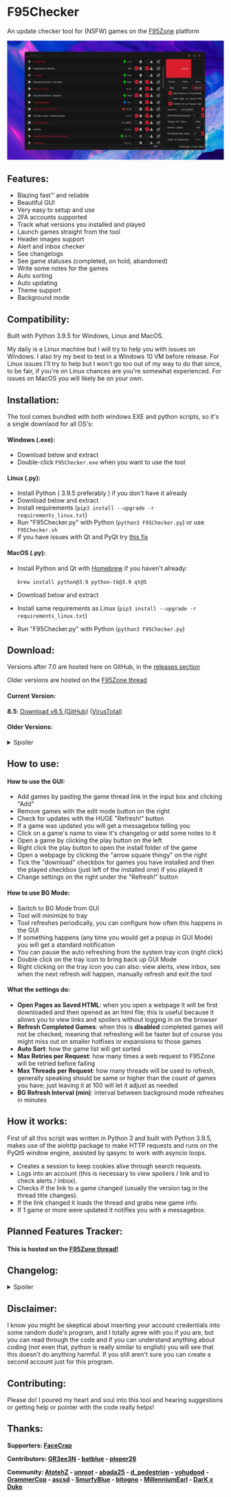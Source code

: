 # F95Checker
An update checker tool for (NSFW) games on the [F95Zone](https://f95zone.to/) platform

<p align="center">
  <img src=".github/images/F95Checker.png">
</p>


## Features:
 - Blazing fast™ and reliable
 - Beautiful GUI
 - Very easy to setup and use
 - 2FA accounts supported
 - Track what versions you installed and played
 - Launch games straight from the tool
 - Header images support
 - Alert and inbox checker
 - See changelogs
 - See game statuses (completed, on hold, abandoned)
 - Write some notes for the games
 - Auto sorting
 - Auto updating
 - Theme support
 - Background mode


## Compatibility:
Built with Python 3.9.5 for Windows, Linux and MacOS.


My daily is a Linux machine but I will try to help you with issues on Windows. I also try my best to test in a Windows 10 VM before release.
For Linux issues I'll try to help but I won't go too out of my way to do that since, to be fair, if you're on Linux chances are you're somewhat experienced. For issues on MacOS you will likely be on your own.


## Installation:
The tool comes bundled with both windows EXE and python scripts, so it's a single downlaod for all OS's:

#### Windows (.exe):
 - Download below and extract
 - Double-click `F95Checker.exe` when you want to use the tool
#### Linux (.py):
 - Install Python ( 3.9.5 preferably ) if you don't have it already
 - Download below and extract
 - Install requirements (`pip3 install --upgrade -r requirements_linux.txt`)
 - Run "F95Checker.py" with Python (`python3 F95Checker.py`) or use `F95Checker.sh`
 - If you have issues with Qt and PyQt try [this fix](https://f95zone.to/threads/f95checker-8-4-willyjl.44173/page-30#post-6560443)
#### MacOS (.py):
 - Install Python and Qt with [Homebrew](https://brew.sh/) if you haven't already:

   `brew install python@3.9 python-tk@3.9 qt@5`
 - Download below and extract
 - Install same requirements as Linux (`pip3 install --upgrade -r requirements_linux.txt`)
 - Run "F95Checker.py" with Python (`python3 F95Checker.py`)

## Download:
Versions after 7.0 are hosted here on GitHub, in the [releases section](https://github.com/Willy-JL/f95checker/releases)

Older versions are hosted on the [F95Zone thread](https://f95zone.to/threads/44173/)

#### Current Version:
**8.5**: [Download v8.5 (GitHub)](https://github.com/Willy-JL/f95checker/releases/download/8.5/F95CheckerV8.5.zip) ([VirusTotal](https://www.virustotal.com/gui/file/2a64c52d1d0ba20a1674dbecd1e51374ce8b69c93c35950670a310a91ba90ad1/detection))

#### Older Versions:
<details>
  <summary>Spoiler</summary>


**8.4**: [Download v8.4 (GitHub)](https://github.com/Willy-JL/f95checker/releases/download/8.4/F95CheckerV8.4.zip) ([VirusTotal](https://www.virustotal.com/gui/file/1cbecb7d0f55a704b1724ff2bdd28d057f8554be529e7693f95f9dd7f9f4b1e1/detection))

**8.3h3**: [Download v8.3h3 (GitHub)](https://github.com/Willy-JL/f95checker/releases/download/8.3h3/F95CheckerV8.3h3.zip) ([VirusTotal](https://www.virustotal.com/gui/file/0eccba159098f5e2fc9f87ce7bab02190b1109064ac4fe06a5f057a9e41fe2c0/detection))

**8.3h2**: [Download v8.3h2 (GitHub)](https://github.com/Willy-JL/f95checker/releases/download/8.3h2/F95CheckerV8.3h2.zip) ([VirusTotal](https://www.virustotal.com/gui/file/ed295f9c93afe37938177e55aa5a554ecd5222e7a09b560381b421a8f0ad387a/detection))

**8.3h1**: [Download v8.3h1 (GitHub)](https://github.com/Willy-JL/f95checker/releases/download/8.3h1/F95CheckerV8.3h1.zip)

**8.3**: [Download v8.3 (GitHub)](https://github.com/Willy-JL/f95checker/releases/download/8.3/F95CheckerV8.3.zip)

**8.2**: [Download v8.2 (GitHub)](https://github.com/Willy-JL/f95checker/releases/download/8.2/F95CheckerV8.2.zip)

**8.1**: [Download v8.1 (GitHub)](https://github.com/Willy-JL/f95checker/releases/download/8.1/F95CheckerV8.1.zip)

**8.0h1**: [Download v8.0h1 (GitHub)](https://github.com/Willy-JL/f95checker/releases/download/8.0h1/F95CheckerV8.0h1.zip)

**8.0**: [Download v8.0 (GitHub)](https://github.com/Willy-JL/f95checker/releases/download/8.0/F95CheckerV8.0.zip)

**7.1h2**: [Download v7.1h2 (GitHub)](https://github.com/Willy-JL/f95checker/releases/download/7.1h2/F95CheckerV7.1h2.zip)

**7.1h1**: [Download v7.1h1 (GitHub)](https://github.com/Willy-JL/f95checker/releases/download/7.1h1/F95CheckerV7.1h1.zip)

**7.1**: [Download v7.1 (GitHub)](https://github.com/Willy-JL/f95checker/releases/download/7.1/F95CheckerV7.1.zip)

**7.0**: [Download v7.0 (GitHub)](https://github.com/Willy-JL/f95checker/releases/download/7.0/F95CheckerV7.0.zip)

**6.9h1**: [View attachment F95CheckerV6.9h1.zip](https://attachments.f95zone.to/2020/09/845085_F95CheckerV6.9h1.zip)

**6.9**: [View attachment F95CheckerV6.9.zip](https://attachments.f95zone.to/2020/09/843628_F95CheckerV6.9.zip)

**6.8h6**: [View attachment F95CheckerV6.8h6.zip](https://attachments.f95zone.to/2020/09/843377_F95CheckerV6.8h6.zip)

**6.8h5**: [View attachment F95CheckerV6.8h5.zip](https://attachments.f95zone.to/2020/09/842394_F95CheckerV6.8h5.zip)

**6.8h4**: [View attachment F95CheckerV6.8h4.zip](https://attachments.f95zone.to/2020/09/841999_F95CheckerV6.8h4.zip)

**6.8h3**: [View attachment F95CheckerV6.8h3.zip](https://attachments.f95zone.to/2020/09/841869_F95CheckerV6.8h3.zip)

**6.8h2**: [View attachment F95CheckerV6.8h2.zip](https://attachments.f95zone.to/2020/09/840413_F95CheckerV6.8h2.zip)

**6.8h1**: [View attachment F95CheckerV6.8h1.zip](https://attachments.f95zone.to/2020/09/840159_F95CheckerV6.8h1.zip)

**6.8**: [View attachment F95CheckerV6.8.zip](https://attachments.f95zone.to/2020/09/840158_F95CheckerV6.8.zip)

**6.7**: [View attachment F95CheckerV6.7.zip](https://attachments.f95zone.to/2020/09/838822_F95CheckerV6.7.zip)

**6.6**: [View attachment F95CheckerV6.6.zip](https://attachments.f95zone.to/2020/09/829961_F95CheckerV6.6.zip)

**6.5**: [View attachment F95CheckerV6.5.zip](https://attachments.f95zone.to/2020/09/826481_F95CheckerV6.5.zip)

**6.4**: [View attachment F95CheckerV6.4.zip](https://attachments.f95zone.to/2020/09/823110_F95CheckerV6.4.zip)

**6.3**: [View attachment F95CheckerV6.3.zip](https://attachments.f95zone.to/2020/09/822764_F95CheckerV6.3.zip)

**6.2h1**: [View attachment F95CheckerV6.2h1.zip](https://attachments.f95zone.to/2020/09/821207_F95CheckerV6.2h1.zip)

**6.2**: [View attachment F95CheckerV6.2.zip](https://attachments.f95zone.to/2020/09/819990_F95CheckerV6.2.zip)

**6.1**: [View attachment F95CheckerV6.1.zip](https://attachments.f95zone.to/2020/09/818507_F95CheckerV6.1.zip)

**6.0**: [View attachment F95CheckerV6.0.zip](https://attachments.f95zone.to/2020/09/817671_F95CheckerV6.0.zip)

**5.3**: [View attachment F95CheckerV5.3.zip](https://attachments.f95zone.to/2020/09/814404_F95CheckerV5.3.zip)

**5.2**: [View attachment F95CheckerV5.2.zip](https://attachments.f95zone.to/2020/09/813995_F95CheckerV5.2.zip)

**5.1**: [View attachment F95CheckerV5.1.zip](https://attachments.f95zone.to/2020/09/813687_F95CheckerV5.1.zip)

**5.0**: [View attachment F95CheckerV5.0.zip](https://attachments.f95zone.to/2020/09/812543_F95CheckerV5.0.zip)

**4.1**: [View attachment F95ZoneGameUpdateCheckerV.4.1.zip](https://attachments.f95zone.to/2020/08/795225_F95ZoneGameUpdateCheckerV.4.1.zip)

**4.0**: [View attachment F95ZoneGameUpdateCheckerV.4.0.zip](https://attachments.f95zone.to/2020/08/793732_F95ZoneGameUpdateCheckerV.4.0.zip)

**3.0**: [View attachment F95ZoneGameUpdateCheckerV.3.0.zip](https://attachments.f95zone.to/2020/07/728088_F95ZoneGameUpdateCheckerV.3.0.zip)

**2.0**: [View attachment F95ZoneGameUpdateCheckerV.2.0.zip](https://attachments.f95zone.to/2020/06/695973_F95ZoneGameUpdateCheckerV.2.0.zip)

**1.3**: [View attachment F95ZoneGameUpdateCheckerV.1.3.zip](https://attachments.f95zone.to/2020/05/687307_F95ZoneGameUpdateCheckerV.1.3.zip)

**1.2**: [View attachment F95ZoneGameUpdateCheckerV.1.2.zip](https://attachments.f95zone.to/2020/01/538687_F95ZoneGameUpdateCheckerV.1.2.zip)

**1.1**: [View attachment F95ZoneGameUpdateCheckerV.1.1.zip](https://attachments.f95zone.to/2020/01/538435_F95ZoneGameUpdateCheckerV.1.1.zip)

**1.0**: [View attachment F95ZoneGameUpdateCheckerV.1.0.zip](https://attachments.f95zone.to/2020/01/538433_F95ZoneGameUpdateCheckerV.1.0.zip)
</details>


## How to use:

#### How to use the GUI:
 - Add games by pasting the game thread link in the input box and clicking "Add"
 - Remove games with the edit mode button on the right
 - Check for updates with the HUGE "Refresh!" button
 - If a game was updated you will get a messagebox telling you
 - Click on a game's name to view it's changelog or add some notes to it
 - Open a game by clicking the play button on the left
 - Right click the play button to open the install folder of the game
 - Open a webpage by clicking the "arrow square thingy" on the right
 - Tick the "download" checkbox for games you have installed and then the played checkbox (just left of the installed one) if you played it
 - Change settings on the right under the "Refresh!" button

#### How to use BG Mode:
 - Switch to BG Mode from GUI
 - Tool will minimize to tray
 - Tool refreshes periodically, you can configure how often this happens in the GUI
 - If something happens (any time you would get a popup in GUI Mode) you will get a standard notification
 - You can pause the auto refreshing from the system tray icon (right click)
 - Double click on the tray icon to bring back up GUI Mode
 - Right clicking on the tray icon you can also: view alerts, view inbox, see when the next refresh will happen, manually refresh and exit the tool

#### What the settings do:
 - **Open Pages as Saved HTML**: when you open a webpage it will be first downloaded and then opened as an html file; this is useful because it allows you to view links and spoilers without logging in on the browser
 - **Refresh Completed Games**: when this is **disabled** completed games will not be checked, meaning that refreshing will be faster but of course you might miss out on smaller hotfixes or expansions to those games
 - **Auto Sort**: how the game list will get sorted
 - **Max Retries per Request**: how many times a web request to F95Zone will be retried before failing
 - **Max Threads per Request**: how many threads will be used to refresh, generally speaking should be same or higher than the count of games you have; just leaving it at 100 will let it adjust as needed
 - **BG Refresh Interval (min)**: interval between background mode refreshes in minutes


## How it works:
First of all this script was written in Python 3 and built with Python 3.9.5, makes use of the aiohttp package to make HTTP requests and runs on the PyQt5 window engine, assisted by qasync to work with asyncio loops.
 - Creates a session to keep cookies alive through search requests.
 - Logs into an account (this is necessary to view spoilers / link and to check alerts / inbox).
 - Checks if the link to a game changed (usually the version tag in the thread title changes).
 - If the link changed it loads the thread and grabs new game info.
 - If 1 game or more were updated it notifies you with a messagebox.


## Planned Features Tracker:

#### This is hosted on the [F95Zone thread!](https://f95zone.to/threads/44173/)


## Changelog:

<details><summary>Spoiler</summary>

<details>
  <summary>v8.5</summary>

   - NEW: MacOS support (experimental, let me know your experience); thanks @batblue!
   - NEW: custom app icons made by yours truly
   - NEW: keep old exe path and old image upon update toggles
   - NEW: switch to aiofiles, interface might lag a bit less while refreshing
   - NEW: use system theme styler option
   - FIXED: backup broken config when reading fails
   - FIXED: many issues with the tray icon
   - FIXED: F95zone error / maintenance detection
   - FIXED: crashes with big image popouts
   - FIXED: browser detection on linux
   - FIXED: rounded corners around refresh button image overlays
   - FIXED: tweaked bg mode, now waits instead of refreshing immediately
   - FIXED: many issues with the play button, now also allows non executables (like .html)
   - FIXED: better console output logger
</details>
<details>
  <summary>v8.4</summary>

   - NEW: temporary web login fix, no need to fiddle with cookies anymore
   - FIXED: removed broken requirement on Linux
   - FIXED: refresh button sizing issues on Linux
   - FIXED: a few errors here and there
   - Changed license from MIT to GPLv3, cos' FOSS am I right?
</details>
<details>
  <summary>v8.3h3</summary>

   - FIXED: after updating the tool it should now relaunch properly
</details>
<details>
  <summary>v8.3h2</summary>

   - NEW: checkbox to disable checking of completed games, this will speed up refreshing if you keep completed games in your list. Thanks @GR3ee3N!
   - FIXED: .sh launch script for linux
   - FIXED: new build routine for windows .exe, should not flag antiviruses as much now hopefully. Thanks @GR3ee3N!
</details>
<details>
  <summary>v8.3h1</summary>

   - FIXED: The tool's own update checker runs after refreshing, so you see the game updates popup now
   - FIXED: The tool's own update prompt now shows the changelog in a bigger textbox, easier to read
   - NEW: When checking updates for the tool itself you will see it in the status text (bottom right corner)
</details>
<details>
  <summary>v8.3</summary>

   - NEW: big image viewer: click on an image inside the changelog screen to open it bigger
   - FIXED: login crash when clicking Save / Ok buttons on the login popups
   - FIXED: cursor now shows as pointer over interactable elements
   - NEW: "debug" option in the config file allows to log errors to file
</details>
<details>
  <summary>v8.2</summary>

   - NEW: images support
     - Show game image inside refresh button on game hover
     - Show image header in changelog screen
     - Downloading images goes on in the background
   - FIXED: smoother progress bar, not as noticeable when refreshing very fast / using the EXE version though
   - FIXED: changelog screen more reliable
   - FIXED: smaller code improvements
</details>
<details>
  <summary>v8.1</summary>

   - NEW: filter / search game list by typing in the add box
   - NEW: add games by searching for the name in the add box; will take first result from website's quicksearch
   - FIXED: alphabetical and first added sortings work now
   - FIXED: status badges on alternate rows now have correct background color
   - FIXED: pasting an incomplete / bad link will not add the game
</details>
<details>
  <summary>v8.0h1</summary>

   - FIXED: an issue with enabling 2FA while the tool is open
</details>
<details>
  <summary>v8.0</summary>

   - Switched to HEAD requests (thanks ploper26!):
     - MUCH faster
     - No more issues with games not being found
     - Support any kind of thread (non game threads wont have accurate versions / changelogs, you'll just get notified when the link changes)
     - Restructured the config file, will auto adapt (7.x compatible saved as "pre8.0.json")
     - Max threads are now 999, default 100, will auto adjust to game count (just leave it at 100 if youre unsure)
   - Added 2FA account support
   - Added a notes section to the changelog screen
   - Persistent cookies + login, tool won't need to login every time, 2FA login should last 30 days
   - Added proper window geometry persistency, will remember size and position
   - When opening the GUI it will now appear on top even if you clicked something else while it was loading
   - Added some placeholder text in a few places to clear some things up
   - Changed styling for the tray icon right click menu, now has a gradient and better margins
   - More reliable overall
   - Many other minor refinements and fixes
</details>
<details>
  <summary>v7.1h2</summary>

   - NEW: singleton, now only one instance of the tool can run simultaneously, preventing config issues
</details>
<details>
  <summary>v7.1h1</summary>

   - FIXED: bad import (QtWinExtras) on Linux
</details>
<details>
  <summary>v7.1</summary>

   - NEW: custom thread count, default is 5 threads, should refresh at same speed as before but smoother, I suggest putting it higher only if you have more than 50 games
   - NEW: BG mode aka background mode, hide F95Checker in system tray and have it refresh periodically (every 15 minutes by default)
   - NEW: while refreshing in gui mode, the progress bar shows on the app icon
   - FIXED: added some exceptions for games not being found
   - FIXED: disabled adding and removing games while refreshing
   - FIXED: removed winreg import on linux
   - FIXED: minor bugfixes
</details>
<details>
  <summary>v7.0</summary>

   - IF YOU ARE UPDATING USING THE TOOL ITSELF READ THIS: the download will take some time (it's 36mb) so DONT close the tool even if the window says "Not Responding", just give it some time. After the update is done it will fail to open back up by itself, you will have to open "F95Checker.exe" by yourself!
   - After the long wait, v7.0 is finally here!
   - Completely rewrote the script ANOTHER time, switched from TkInter to PyQt and from requests to aiohttp
   - The refresh process is A LOT faster (multithreaded), and much more reliable
   - Whole new GUI, a lot more stable and much more beautiful, also featuring a theme editor
   - NEW: if some games were updated, you will now get a messagebox telling you
   - NEW: play button, you can now launch games straight from the tool
   - NEW: played checkboxes, very similar to installed checkboxes, you can guess yourself what they do
   - NEW: game statuses, now games will show an icon indicating if they are completed, on hold or abandoned
   - NEW: standalone exe, you dont need to install Python anymore
   - FIXED: connection errors and F95Zone server issues get handled properly
   - FIXED: switched to json config (your previous config will transfer automatically), no more broken configs and angry users
   - FIXED: Opera and OperaGX now get detected properly
   - FIXED: when opening a webpage you wont see the cmd window anymore
   - FIXED: auto updating from now on will be much smoother
   - FIXED: the add text box and button are now pinned
</details>
<details>
  <summary>v6.9h1</summary>

   - Fixed an issue with the popup for inbox and alerts checking not coming up
   - Fixed the game "Life" not being found
</details>
<details>
  <summary>v6.9</summary>

   - First of all, NICE
   - GAME SORTING! Sort the game list based on what you click on the spot; if you select "Last Updated" the list will get automatically sorted after each refresh
   - Minor fixes
</details>
<details>
  <summary>v6.8h6</summary>

   - Added inbox checking (conversations)
   - This time I am 100% confident I fixed changelog saving... no more invalid character error folks
   - Properly updated background mode with recent changes and hotfixes
</details>
<details>
  <summary>v6.8h5</summary>

   - Fixed more issues with exception handling with changelogs
   - Updated background mode... i had kinda.. uhh.. forgotten to add the last 3 hotifixes to background mode... tunnel vision huh?
</details>
<details>
  <summary>v6.8h4</summary>

   - Fixed games not being found if they were not the first result
</details>
<details>
  <summary>v6.8h3</summary>

   - Completely fixed issues with config saving related to invalid characters (for example the recent status 200 myth) (in theory). Now when an illegal character is encountered an error is thrown and the invalid character gets added to exceptions. When this happens before clicking ok please tell me what character caused an issue for you here in this thread!
</details>
<details>
  <summary>v6.8h2</summary>

   - I can now confidently say that open html is fully fixed and spotless, also because if its not ill honestly just delete my system32 and change hobby lol
   - Fixed some reference issues with the window theme and notification icon
   - That's it for today folks its been a long day ill gladly have some sleep
</details>
<details>
  <summary>v6.8h1</summary>

   - Hopefully fixed open html once and for all
   - Made some changes for linux, now you should launch using "F95Checker.sh"
</details>
<details>
  <summary>v6.8</summary>

   - Fixed issue with new config system when the tool is not on the system drive; thanks Cheater1!
   - Fixed an issue with a special character ("•") that would not be saved and cause the changelog fetcher to crash; they get replaced with "-" now
   - Improved adding and removing games: removing now doesn't require a UI reload, so it feels much snappier; adding now automatically scrolls to the bottom and brings focus to the textbox so you don't need to click in it to type in the next game
   - Fixed how the config works, now you weirdos with "%" characters in your passwords won't have issues (jk ily all)
   - Fixed installed checkboxes behavior
   - Fixed linux notifications for background mode
   - Watermark in the bottom right of the gui is now clickable, it takes you to this thread :D
   - Might have fixed other minor stuff, don't remember lol
   - btw only 1 to go for 6.9 nice
</details>
<details>
  <summary>v6.7</summary>

   - FIXED LOGIN STATUS CODE 400 ERROR
   - AUTO UPDATING!
   - Greatly improved and fixed browsers:
     - Only installed browsers are available, others are greyed out
     - Now browsers get launched the proper way, so if you had issues with them like DarK x Duke they should be fixed now
     - Fixed open html option (again)
   - Full Linux support
   - Greatly improved install experience, now it's basically fully automatic and somewhat auto diagnosing
   - Changelogs now get stored: this means that you can view changelogs at any time clicking on a game's name
   - UI tends to be more snappy
   - Last but not least, moved config storage to User's appdata folder
   - If you're coming from a previous installation (i swear this is the last time, the autoupdater will do it in the future for you) i suggest you:
     - Download the new version
     - Copy your old "config.ini" to the new folder
     - Delete your old folder
     - Run "F95Checker.pyw"
   - I kinda rushed this update so i might have missed something, please tell me if you have any issues!
</details>
<details>
  <summary>v6.6</summary>

   - Greatly improved Background mode:
     - Added dynamic icon: icon changes based on status (normal, checking and paused)
     - Added left click action on icon to manually refresh
     - Added games list section to right click menu
     - Added view alerts to right click menu
     - Added next refresh timestamp to right click menu
     - Added refresh now button to right click menu
     - Added Pause button to right click menu: this will pause the automatic refreshes (you can still manually refresh)
   - Improved how open as saved html works: now html files get stored with a unique id so they dont get overwritten
   - If you're coming from 6.5:
     - replace "Background.pyw"
     - replace "F95Checker.pyw"
     - add the missing new files from the "Data" folder
   - If you're coming from 6.1 or newer do all the above and also:
     - replace "requirements.txt"
     - run "install.bat"
   - otherwise please perform a clean install
   - Please report any bugs you find with background mode, I didn't have much time to test it
   - This might be one of the last updates for a while (as in a few months) as I feel like I have reached a good spot with the tool and school starts next week... dont worry though sorting options will come at some point
</details>
<details>
  <summary>v6.5</summary>

   - BACKGROUND MODE!
     - Set up the interval in the normal GUI settings
     - When a game is updated you get a notification right on your desktop
   - Fixed Set GUI Accent Color
   - Fixed Open Pages as Saved HTML
   - If you're coming from 6.1 or newer:
     - copy "Background.pyw"
     - replace "F95Checker.pyw"
     - replace the whole "Data" folder
     - replace "requirements.txt"
     - run "install.bat"
   - otherwise please perform a clean install
   - EDIT (Sept 10 2020, 9 PM EST): updated the 6.5 download with a fixed install.bat that works with pip > 2.1. if you had issues with install.bat they should be fixed now.
</details>
<details>
  <summary>v6.4</summary>

   - Open Pages as Saved HTML now has all clickable links and items working (they take you to the online page so you will not be logged in)
   - Open Pages as Saved HTML now also loads the compressed page (if available) as an html so you can see the compressed download links without having to log in
   - If you're coming from 6.1 or newer simply replace "F95Checker.pyw"; otherwise please perform a clean install
</details>
<details>
  <summary>v6.3</summary>

   - Under the hood update!
   - Completely changed how game data gets stored: now everything is stored in "config.ini" (feel free to delete the .txt files from the Data folder if you have any)
   - Now the tool also stores the game link, the time you added it to the list and the last time it was updated (and also a placeholder "completed" value for the future)
   - What does this mean for you? Not much... now you can use the Open buttons without refreshing first and that's about it
   - What does this mean for the tool's (very near) future? Sorting options are coming! stay tuned...
   - Also changed how the changelog works: now it shows a fixed number of 69 lines of the whole changelog, instead of trying to identify the exact changes; this makes the changelog a whole lot more reliable and also easier to manage for me; also the changelog gets fetched whenever the installed checkbox is not ticked
   - If you're coming from 6.1 or newer simply replace "F95Checker.pyw"; otherwise please perform a clean install
</details>
<details>
  <summary>v6.2h1</summary>

   - Fixed name highlighting with installed checkboxes
   - Fixed "Open Pages as Saved HTML", now the temporary html file gets stored in C:\Windows\Temp and gets deleted a few seconds later; please let me know if you encounter issues with permissions
   - Btw the h1 stands for hotfix 1 :D
   - If you're coming from 6.1 or newer simply replace "F95Checker.pyw"; otherwise please perform a clean install
</details>
<details>
  <summary>v6.2</summary>

   - Resizable GUI! a little kinda a lot laggy... yeah... thats not on me, it's the window engine that is 30 years old... anyway it still works perfectly and the window size persists through restarts; thanks abada25!
   - Games not installed now always have their name highlighted
   - Removed "Export Updated List to File" and "Extra Size" options
   - Fixed a few minor bugs
   - If you're coming from 6.1 simply replace "F95Checker.pyw"; otherwise please perform a clean install
   - Sorry DarK x Duke i couldn't quite fix the issue with the spaces... i know the problem but the normal fix doesn't seem to work... i'll look more into it tomorrow :D
   - EDIT: well it seems that my attempt at fixing the issue with open saved html broke it completely instead... im sorry guys im really tired right now ill fix it tomorrow
</details>
<details>
  <summary>v6.1</summary>

   - Added an Installed Version Tracker, check "How to use" for more info; thanks abada25! (looks like this is becoming a trend around here xD)
   - Added a GUI Accent color picker, so you can express yourself instead of sticking to boring red; thanks abada25!
   - Fixed how config works, now you won't need to reinsert your game list and credentials after each update!
   - Fixed an issue with unreadable text on light Windows themes; thanks yohudood!
   - If you're coming from 6.0 delete and replace (NOT just replace!) the "Data" folder, replace "F95Checker.pyw" and "requirements.txt" and run install.bat; otherwise please perform a clean install
</details>
<details>
  <summary>v6.0</summary>

   - Facelift! The tool now has a new beautiful UI Theme! I've poured my heart and soul into this, please let me know what you think of it!
   - Added a progress bar for the refresh process inside the refresh button itself
   - Swapped yes / no options with checkboxes
   - Changed max retries setting to be an input box with increment arrows
   - Added extra size option, this allows you to make the window bigger (vertically) so you can see more games; thanks for the suggestion DarK x Duke!
   - Added option to sort the game list alphabetically; thanks for the suggestion DarK x Duke!
   - Fixed unintended behavior: now the tool doesn't create a save file for games it can't find
   - If you're coming from a previous installation please completely delete your previous installation folder and files
</details>
<details>
  <summary>v5.3</summary>

   - Added a changelog fetcher for the tool itself
   - Fixed window scrolling behavior
   - Fixed an issue with some pages and the Open HTML option not saving them correctly, ending up in them not opening
   - If you're coming from v5.2 just replace "F95Checker.pyw", otherwise please completely delete your previous installation folder and files
</details>
<details>
  <summary>v5.2</summary>

   - Made the game list section scrollable, thanks for the suggestion abada25! turned out it wasn't too difficult :)
   - Changed where the version number for the tool itself is stored, so in the future you might not need to delete your game list to update the tool
   - If you're coming from a previous installation please completely delete your previous installation folder and files
</details>
<details>
  <summary>v5.1</summary>

   - Added Open HTML option, check "Settings explanation" for more info
   - Added ability add gamed by pasting game id's and game links into the add field
   - Fixed an issue with games that have commas (,) in the name
   - Added browsers: Edge, Opera and Opera GX
   - Changed window updating method, now when you add or remove games the window doesn't need to reload
   - Improved item alignment
   - If you're coming from a previous installation please completely delete your previous installation folder and files
</details>
<details>
  <summary>v5.0</summary>

   - Basically rewrote most of the script (again!)
   - GUI IS HERE!!!
   - Insane speed™ is still here btw
   - Dynamic game management
   - Much more intuitive
   - Much more pleasant to look at (actual gui)
   - Much simpler to use
   - Also trimmed down the name from "F95ZoneGameUpdateChecker" to a much more pleasant "F95Checker"
   - If you're coming from a previous installation please completely delete your previous installation folder and files
</details>
<details>
  <summary>v4.1</summary>

   - Added max retries option to config
   - Improved connection error catching and handling
   - Fixed a basic fatal error that went over my head
</details>
<details>
  <summary>v4.0</summary>

   - Basically rewrote most of the script
   - Completely switched from selenium to requests
   - INSANELY faster than before because of the switch
   - Added config system
   - Added an update checker for the tool itself
   - Added an F95Zone alert (notification) checker
   - Added color support
   - Added browser support (Chrome, Firefox, Brave)
   - Added option to never open webpages
   - Made some features optional (config system)
   - Note: older config files obviously won't work, so please delete everything from your checker folder if you're coming from an older installation
</details>
<details>
  <summary>v3.0</summary>

   - Added checks to make version checking more reliable (side note, this makes the search much more strict and is now case sensitive!)
   - Added a changelog checker that reports the changes in the newest version inside the console
   - Note: since all games write their changelogs in different ways, this is not perfect and many times will not be able to fetch the changes!
</details>
<details>
  <summary>v2.0</summary>

   - Added possibility to open the web pages for selected updated games
   - Note: the browser is temporary and doesn't store any data, so you don't need to worry about clearing the history
   - Note 2: if you open a web page and then exit the script, the browser will close too!
</details>
<details>
  <summary>v1.3</summary>

   - Changed browser driver creation method
   - Added automatic Chrome Driver updating; because of this, if you're coming from previous versions you will have to run the command `pip3 install requests`. For more info check back in "Installation" section
</details>
<details>
  <summary>v1.2</summary>

   - Added the time it took to look up the games to the end message
   - Added file output for updated games
</details>
<details>
  <summary>v1.1</summary>

   - Changed how version number is identified
   - Removed the need to open the game post
   - Overall much faster (~2x faster)
   - As a result of changing how version detection works also fixed a bug with spoilers
</details>
<details>
  <summary>v1.0</summary>

   - First release
</details>

</details>


## Disclaimer:
I know you might be skeptical about inserting your account credentials into some random dude's program, and I totally agree with you if you are, but you can read through the code and if you can understand anything about coding (not even that, python is really similar to english) you will see that this doesn't do anything harmful. If you still aren't sure you can create a second account just for this program.


## Contributing:
Please do! I poured my heart and soul into this tool and hearing suggestions or getting help or pointer with the code really helps!


## Thanks:
**Supporters: [FaceCrap](https://f95zone.to/members/2913051/)**

**Contributors: [GR3ee3N](https://github.com/GR3ee3N) - [batblue](https://f95zone.to/members/4143766/) - [ploper26](https://f95zone.to/members/1295524/)**

**Community: [AtotehZ](https://f95zone.to/members/840616/) - [unroot](https://f95zone.to/members/1585550/) - [abada25](https://f95zone.to/members/1679118/) - [d_pedestrian](https://f95zone.to/members/2616862/) - [yohudood](https://f95zone.to/members/26049/) - [GrammerCop](https://f95zone.to/members/2114990/) - [ascsd](https://f95zone.to/members/3977760/) - [SmurfyBlue](https://f95zone.to/members/671/) - [bitogno](https://f95zone.to/members/605466/) - [MillenniumEarl](https://f95zone.to/members/1470797/) - [DarK x Duke](https://f95zone.to/members/1852502/)**
